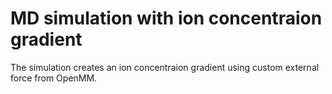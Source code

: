 # MD simulation with ion concentraion gradient 

The simulation creates an ion concentraion gradient using custom external force 
from OpenMM. 

